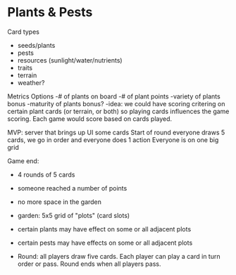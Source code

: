 Plants & Pests
==============

Card types
- seeds/plants
- pests
- resources (sunlight/water/nutrients)
- traits
- terrain
- weather?

Metrics Options
-# of plants on board
-# of plant points
-variety of plants bonus
-maturity of plants bonus?
-idea: we could have scoring critering on certain plant cards (or terrain, or both) so playing cards influences the game scoring.  Each game would score based on cards played.

MVP:
server that brings up UI
some cards
Start of round everyone draws 5 cards, we go in order and everyone does 1 action
Everyone is on one big grid


Game end:
- 4 rounds of 5 cards
- someone reached a number of points
- no more space in the garden

- garden: 5x5 grid of "plots" (card slots)
- certain plants may have effect on some or all adjacent plots
- certain pests may have effects on some or all adjacent plots
- Round:
all players draw five cards.
Each player can play a card in turn order or pass.  Round ends when all players pass.
